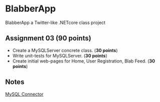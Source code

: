 # BlabberApp

BlabberApp a Twitter-like .NETcore class project

## Assignment 03 (**90 points**)

- Create a MySQLServer concrete class. (**30 points**)
- Write unit-tests for MySQLServer. (**30 points**)
- Create initial web-pages for Home, User Registration, Blab Feed. (**30 points**)

## Notes

[MySQL Connector](https://dev.mysql.com/doc/connector-net/en/connector-net-entityframework-core.html)
